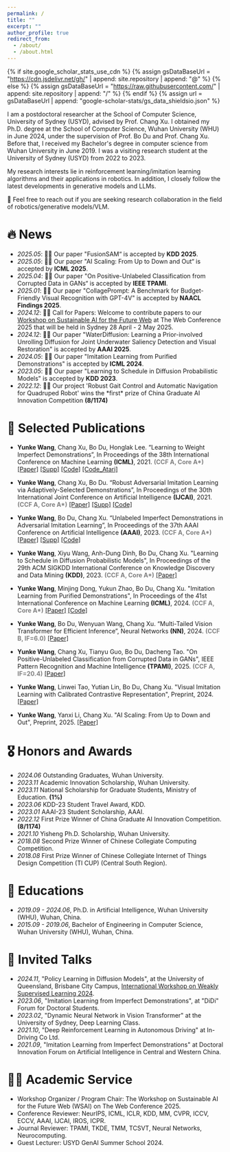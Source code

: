 ```yaml
---
permalink: /
title: ""
excerpt: ""
author_profile: true
redirect_from: 
  - /about/
  - /about.html
---
```


{% if site.google_scholar_stats_use_cdn %}
{% assign gsDataBaseUrl = "https://cdn.jsdelivr.net/gh/" | append: site.repository | append: "@" %}
{% else %}
{% assign gsDataBaseUrl = "https://raw.githubusercontent.com/" | append: site.repository | append: "/" %}
{% endif %}
{% assign url = gsDataBaseUrl | append: "google-scholar-stats/gs_data_shieldsio.json" %}

<span class='anchor' id='about-me'></span>

I am a postdoctoral researcher at the School of Computer Science, University of Sydney (USYD), advised by Prof. Chang Xu. I obtained my Ph.D. degree at the School of Computer Science, Wuhan University (WHU) in June 2024, under the supervision of Prof. Bo Du and Prof. Chang Xu. Before that, I received my Bachelor's degree in computer science from Wuhan University in June 2019. I was a visiting research student at the University of Sydney (USYD) from 2022 to 2023.

My research interests lie in reinforcement learning/imitation learning algorithms and their applications in robotics. In addition, I closely follow the latest developments in generative models and LLMs.

📢 Feel free to reach out if you are seeking research collaboration in the field of robotics/generative models/VLM. 

# 🔥 News

- *2025.05*: 🎉🎉 Our paper "FusionSAM“ is accepted by **KDD 2025**.
- *2025.05*: 🎉🎉 Our paper "AI Scaling: From Up to Down and Out“ is accepted by **ICML 2025**.
- *2025.04*: 🎉🎉 Our paper "On Positive-Unlabeled Classification from Corrupted Data in GANs“ is accepted by **IEEE TPAMI**.
- *2025.01*: 🎉🎉 Our paper "CollagePrompt: A Benchmark for Budget-Friendly Visual Recognition with GPT-4V" is accepted by **NAACL Findings 2025**.
- *2024.12*: 📢📢 Call for Papers: Welcome to contribute papers to our [Workshop on Sustainable AI for the Future Web](https://www25-sustainableai.github.io) at The Web Conference 2025 that will be held in Sydney 28 April - 2 May 2025.
- *2024.12*: 🎉🎉 Our paper "WaterDiffusion: Learning a Prior-involved Unrolling Diffusion for Joint Underwater Saliency Detection and Visual Restoration" is accepted by **AAAI 2025**.
- *2024.05*: 🎉🎉 Our paper "Imitation Learning from Purified Demonstrations" is accepted by **ICML 2024**.
- *2023.05*: 🎉🎉 Our paper "Learning to Schedule in Diffusion Probabilistic Models" is accepted by **KDD 2023**.
- *2022.12*: 🎉🎉 Our project 'Robust Gait Control and Automatic Navigation for Quadruped Robot' wins the \*first\* prize of China Graduate AI Innovation Competition **(8/1174)**

# 📝 Selected Publications 
-  **Yunke Wang**, Chang Xu, Bo Du, Honglak Lee. “Learning to Weight Imperfect Demonstrations”, In Proceedings of the 38th International Conference on Machine Learning **(ICML)**, 2021.
<strong style="color:gray">(CCF A, Core A\*)</strong>
[[Paper]](http://proceedings.mlr.press/v139/wang21aa/wang21aa.pdf)
[[Supp]](http://proceedings.mlr.press/v139/wang21aa/wang21aa-supp.pdf)
[[Code]](https://github.com/yunke-wang/WGAIL)
[[Code_Atari]](https://github.com/yunke-wang/gail_atari)

-  **Yunke Wang**, Chang Xu, Bo Du. “Robust Adversarial Imitation Learning via Adaptively-Selected Demonstrations”, In Proceedings of the 30th International Joint Conference on Artificial Intelligence **(IJCAI)**, 2021.
<strong style="color:gray">(CCF A, Core A\*)</strong>
[[Paper]](https://www.ijcai.org/proceedings/2021/0434.pdf)
[[Supp]](https://github.com/yunke-wang/yunke-wang.github.io/blob/main/docs/IJCAI__21_Robust_Adversarial_Imitation_Learning_via_Adaptively_Selected_Demonstrations.pdf)
[[Code]](https://github.com/yunke-wang/SAIL)

-  **Yunke Wang**, Bo Du, Chang Xu. “Unlabeled Imperfect Demonstrations in Adversarial Imitation Learning”, In Proceedings of the 37th AAAI Conference on Artificial Intelligence **(AAAI)**, 2023.
<strong style="color:gray">(CCF A, Core A\*)</strong>
[[Paper]](https://arxiv.org/pdf/2302.06271.pdf)
[[Supp]](https://github.com/yunke-wang/yunke-wang.github.io/blob/main/docs/Appendix_For_UID.pdf)
[[Code]](https://github.com/yunke-wang/UID)

-  **Yunke Wang**, Xiyu Wang, Anh-Dung Dinh, Bo Du, Chang Xu. "Learning to Schedule in Diffusion Probabilistic Models", In Proceedings of the 29th ACM SIGKDD International Conference on Knowledge Discovery and Data Mining **(KDD)**, 2023.
<strong style="color:gray">(CCF A, Core A\*)</strong>
[[Paper]](https://dl.acm.org/doi/abs/10.1145/3580305.3599412)

- **Yunke Wang**, Minjing Dong, Yukun Zhao, Bo Du, Chang Xu. "Imitation Learning from Purified Demonstrations", In Proceedings of the 41st International Conference on Machine Learning **(ICML)**, 2024.
<strong style="color:gray">(CCF A, Core A\*)</strong>
[[Paper]](https://proceedings.mlr.press/v235/wang24m.html)
[[Code]](https://github.com/yunke-wang/dp-il)

-  **Yunke Wang**, Bo Du, Wenyuan Wang, Chang Xu. “Multi-Tailed Vision Transformer for Efficient Inference”, Neural Networks **(NN)**, 2024.
<strong style="color:gray">(CCF B, IF=6.0)</strong>
[[Paper]](https://arxiv.org/pdf/2203.01587.pdf)

-  **Yunke Wang**, Chang Xu, Tianyu Guo, Bo Du, Dacheng Tao. "On Positive-Unlabeled Classification from Corrupted Data in GANs", IEEE Pattern Recognition and Machine Intelligence **(TPAMI)**, 2025.
<strong style="color:gray">(CCF A, IF=20.4)</strong>
[[Paper]]()

- **Yunke Wang**, Linwei Tao, Yutian Lin, Bo Du, Chang Xu. "Visual Imitation Learning with Calibrated Contrastive Representation", Preprint, 2024.
[[Paper]](https://arxiv.org/abs/2401.11396)

- **Yunke Wang**, Yanxi Li, Chang Xu. "AI Scaling: From Up to Down and Out", Preprint, 2025.
[[Paper]](https://www.arxiv.org/abs/2502.01677)

<!-- <div class='paper-box'><div class='paper-box-image'><div><div class="badge">CVPR 2016</div><img src='images/500x300.png' alt="sym" width="100%"></div></div>
<div class='paper-box-text' markdown="1">

[Deep Residual Learning for Image Recognition](https://openaccess.thecvf.com/content_cvpr_2016/papers/He_Deep_Residual_Learning_CVPR_2016_paper.pdf)

**Kaiming He**, Xiangyu Zhang, Shaoqing Ren, Jian Sun

[**Project**](https://scholar.google.com/citations?view_op=view_citation&hl=zh-CN&user=DhtAFkwAAAAJ&citation_for_view=DhtAFkwAAAAJ:ALROH1vI_8AC) <strong><span class='show_paper_citations' data='DhtAFkwAAAAJ:ALROH1vI_8AC'></span></strong>
- Lorem ipsum dolor sit amet, consectetur adipiscing elit. Vivamus ornare aliquet ipsum, ac tempus justo dapibus sit amet. 
</div>
</div> -->
 
# 🎖 Honors and Awards
- *2024.06* Outstanding Graduates, Wuhan University.
- *2023.11* Academic Innovation Scholarship, Wuhan University.
- *2023.11* National Scholarship for Graduate Students, Ministry of Education. **(1%)**
- *2023.06* KDD-23 Student Travel Award, KDD.
- *2023.01* AAAI-23 Student Scholarship, AAAI. 
- *2022.12* First Prize Winner of China Graduate AI Innovation Competition.  **(8/1174)**
- *2021.10* Yisheng Ph.D. Scholarship, Wuhan University. 
- *2018.08* Second Prize Winner of Chinese Collegiate Computing Competition.
- *2018.08* First Prize Winner of Chinese Collegiate Internet of Things Design Competition (TI CUP) (Central South Region).

# 📖 Educations
- *2019.09 - 2024.06*, Ph.D. in Artificial Intelligence, Wuhan University (WHU), Wuhan, China.
- *2015.09 - 2019.06*, Bachelor of Engineering in Computer Science, Wuhan University (WHU), Wuhan, China.

<!-- - *2022.09 - 2023.09*, Visiting Research Student, The University of Sydney (USYD), Sydney, Australia. -->

# 💬 Invited Talks
- *2024.11*, "Policy Learning in Diffusion Models", at the University of Queensland, Brisbane City Campus, [International Workshop on Weakly Supervised Learning 2024](https://wsl-workshop.github.io/wsl24.html).
- *2023.06*, "Imitation Learning from Imperfect Demonstrations", at "DiDi" Forum for Doctoral Students.
- *2023.02*, "Dynamic Neural Network in Vision Transformer" at the University of Sydney, Deep Learning Class.
- *2021.10*, "Deep Reinforcement Learning in Autonomous Driving" at In-Driving Co Ltd.
- *2021.09*, "Imitation Learning from Imperfect Demonstrations" at Doctoral Innovation Forum on Artificial Intelligence in Central and Western China.
  
# 🫶🏼 Academic Service
- Workshop Organizer / Program Chair: The Workshop on Sustainable AI for the Future Web (WSAI) on The Web Conference 2025.
- Conference Reviewer: NeurIPS, ICML, ICLR, KDD, MM, CVPR, ICCV, ECCV, AAAI, IJCAI, IROS, ICPR.
- Journal Reviewer: TPAMI, TKDE, TMM, TCSVT, Neural Networks, Neurocomputing.
- Guest Lecturer: USYD GenAI Summer School 2024.
